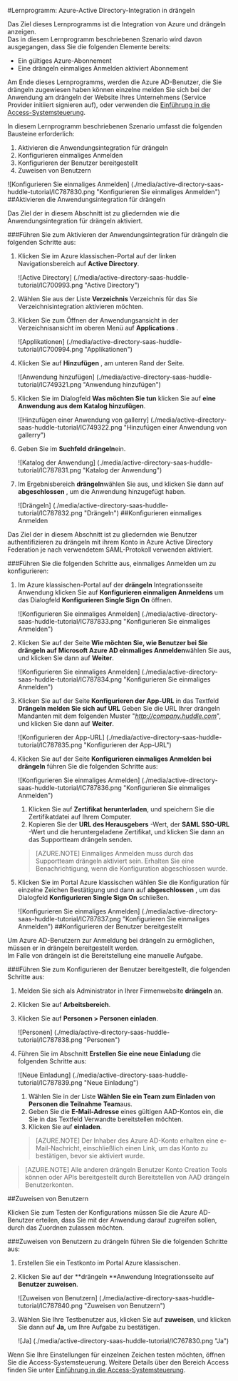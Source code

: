 <properties 
    pageTitle="Lernprogramm: Azure-Active Directory-Integration in drängeln | Microsoft Azure" 
    description="Erfahren Sie, wie drängeln mit Azure Active Directory verwenden, aktivieren Sie einmaliges Anmelden, automatisierte Bereitstellung und mehr!" 
    services="active-directory" 
    authors="jeevansd"  
    documentationCenter="na" 
    manager="femila"/>
<tags 
    ms.service="active-directory" 
    ms.devlang="na" 
    ms.topic="article" 
    ms.tgt_pltfrm="na" 
    ms.workload="identity" 
    ms.date="09/29/2016" 
    ms.author="jeedes" />

#<a name="tutorial-azure-active-directory-integration-with-huddle"></a>Lernprogramm: Azure-Active Directory-Integration in drängeln
  
Das Ziel dieses Lernprogramms ist die Integration von Azure und drängeln anzeigen.  
Das in diesem Lernprogramm beschriebenen Szenario wird davon ausgegangen, dass Sie die folgenden Elemente bereits:

-   Ein gültiges Azure-Abonnement
-   Eine drängeln einmaliges Anmelden aktiviert Abonnement
  
Am Ende dieses Lernprogramms, werden die Azure AD-Benutzer, die Sie drängeln zugewiesen haben können einzelne melden Sie sich bei der Anwendung am drängeln der Website Ihres Unternehmens (Service Provider initiiert signieren auf), oder verwenden die [Einführung in die Access-Systemsteuerung](active-directory-saas-access-panel-introduction.md).
  
In diesem Lernprogramm beschriebenen Szenario umfasst die folgenden Bausteine erforderlich:

1.  Aktivieren die Anwendungsintegration für drängeln
2.  Konfigurieren einmaliges Anmelden
3.  Konfigurieren der Benutzer bereitgestellt
4.  Zuweisen von Benutzern

![Konfigurieren Sie einmaliges Anmelden] (./media/active-directory-saas-huddle-tutorial/IC787830.png "Konfigurieren Sie einmaliges Anmelden")
##<a name="enabling-the-application-integration-for-huddle"></a>Aktivieren die Anwendungsintegration für drängeln
  
Das Ziel der in diesem Abschnitt ist zu gliedernden wie die Anwendungsintegration für drängeln aktiviert.

###<a name="to-enable-the-application-integration-for-huddle-perform-the-following-steps"></a>Führen Sie zum Aktivieren der Anwendungsintegration für drängeln die folgenden Schritte aus:

1.  Klicken Sie im Azure klassischen-Portal auf der linken Navigationsbereich auf **Active Directory**.

    ![Active Directory] (./media/active-directory-saas-huddle-tutorial/IC700993.png "Active Directory")

2.  Wählen Sie aus der Liste **Verzeichnis** Verzeichnis für das Sie Verzeichnisintegration aktivieren möchten.

3.  Klicken Sie zum Öffnen der Anwendungsansicht in der Verzeichnisansicht im oberen Menü auf **Applications** .

    ![Applikationen] (./media/active-directory-saas-huddle-tutorial/IC700994.png "Applikationen")

4.  Klicken Sie auf **Hinzufügen** , am unteren Rand der Seite.

    ![Anwendung hinzufügen] (./media/active-directory-saas-huddle-tutorial/IC749321.png "Anwendung hinzufügen")

5.  Klicken Sie im Dialogfeld **Was möchten Sie tun** klicken Sie auf **eine Anwendung aus dem Katalog hinzufügen**.

    ![Hinzufügen einer Anwendung von gallerry] (./media/active-directory-saas-huddle-tutorial/IC749322.png "Hinzufügen einer Anwendung von gallerry")

6.  Geben Sie im **Suchfeld** **drängeln**ein.

    ![Katalog der Anwendung] (./media/active-directory-saas-huddle-tutorial/IC787831.png "Katalog der Anwendung")

7.  Im Ergebnisbereich **drängeln**wählen Sie aus, und klicken Sie dann auf **abgeschlossen** , um die Anwendung hinzugefügt haben.

    ![Drängeln] (./media/active-directory-saas-huddle-tutorial/IC787832.png "Drängeln")
##<a name="configuring-single-sign-on"></a>Konfigurieren einmaliges Anmelden
  
Das Ziel der in diesem Abschnitt ist zu gliedernden wie Benutzer authentifizieren zu drängeln mit ihrem Konto in Azure Active Directory Federation je nach verwendetem SAML-Protokoll verwenden aktiviert.

###<a name="to-configure-single-sign-on-perform-the-following-steps"></a>Führen Sie die folgenden Schritte aus, einmaliges Anmelden um zu konfigurieren:

1.  Im Azure klassischen-Portal auf der **drängeln** Integrationsseite Anwendung klicken Sie auf **Konfigurieren einmaligen Anmeldens** um das Dialogfeld **Konfigurieren Single Sign On** öffnen.

    ![Konfigurieren Sie einmaliges Anmelden] (./media/active-directory-saas-huddle-tutorial/IC787833.png "Konfigurieren Sie einmaliges Anmelden")

2.  Klicken Sie auf der Seite **Wie möchten Sie, wie Benutzer bei Sie drängeln auf** **Microsoft Azure AD einmaliges Anmelden**wählen Sie aus, und klicken Sie dann auf **Weiter**.

    ![Konfigurieren Sie einmaliges Anmelden] (./media/active-directory-saas-huddle-tutorial/IC787834.png "Konfigurieren Sie einmaliges Anmelden")

3.  Klicken Sie auf der Seite **Konfigurieren der App-URL** in das Textfeld **Drängeln melden Sie sich auf URL** Geben Sie die URL Ihrer drängeln Mandanten mit dem folgenden Muster "*http://company.huddle.com*", und klicken Sie dann auf **Weiter**.

    ![Konfigurieren der App-URL] (./media/active-directory-saas-huddle-tutorial/IC787835.png "Konfigurieren der App-URL")

4.  Klicken Sie auf der Seite **Konfigurieren einmaliges Anmelden bei drängeln** führen Sie die folgenden Schritte aus:

    ![Konfigurieren Sie einmaliges Anmelden] (./media/active-directory-saas-huddle-tutorial/IC787836.png "Konfigurieren Sie einmaliges Anmelden")

    1.  Klicken Sie auf **Zertifikat herunterladen**, und speichern Sie die Zertifikatdatei auf Ihrem Computer.
    2.  Kopieren Sie der **URL des Herausgebers** -Wert, der **SAML SSO-URL** -Wert und die heruntergeladene Zertifikat, und klicken Sie dann an das Supportteam drängeln senden.

    >[AZURE.NOTE] Einmaliges Anmelden muss durch das Supportteam drängeln aktiviert sein.
Erhalten Sie eine Benachrichtigung, wenn die Konfiguration abgeschlossen wurde.

5.  Klicken Sie im Portal Azure klassischen wählen Sie die Konfiguration für einzelne Zeichen Bestätigung und dann auf **abgeschlossen** , um das Dialogfeld **Konfigurieren Single Sign On** schließen.

    ![Konfigurieren Sie einmaliges Anmelden] (./media/active-directory-saas-huddle-tutorial/IC787837.png "Konfigurieren Sie einmaliges Anmelden")
##<a name="configuring-user-provisioning"></a>Konfigurieren der Benutzer bereitgestellt
  
Um Azure AD-Benutzern zur Anmeldung bei drängeln zu ermöglichen, müssen er in drängeln bereitgestellt werden.  
Im Falle von drängeln ist die Bereitstellung eine manuelle Aufgabe.

###<a name="to-configure-user-provisioning-perform-the-following-steps"></a>Führen Sie zum Konfigurieren der Benutzer bereitgestellt, die folgenden Schritte aus:

1.  Melden Sie sich als Administrator in Ihrer Firmenwebsite **drängeln** an.

2.  Klicken Sie auf **Arbeitsbereich**.

3.  Klicken Sie auf **Personen \> Personen einladen**.

    ![Personen] (./media/active-directory-saas-huddle-tutorial/IC787838.png "Personen")

4.  Führen Sie im Abschnitt **Erstellen Sie eine neue Einladung** die folgenden Schritte aus:

    ![Neue Einladung] (./media/active-directory-saas-huddle-tutorial/IC787839.png "Neue Einladung")

    1.  Wählen Sie in der Liste **Wählen Sie ein Team zum Einladen von Personen die Teilnahme** **Team**aus.
    2.  Geben Sie die **E-Mail-Adresse** eines gültigen AAD-Kontos ein, die Sie in das Textfeld Verwandte bereitstellen möchten.
    3.  Klicken Sie auf **einladen**.

    >[AZURE.NOTE] Der Inhaber des Azure AD-Konto erhalten eine e-Mail-Nachricht, einschließlich einen Link, um das Konto zu bestätigen, bevor sie aktiviert wurde.

>[AZURE.NOTE] Alle anderen drängeln Benutzer Konto Creation Tools können oder APIs bereitgestellt durch Bereitstellen von AAD drängeln Benutzerkonten.

##<a name="assigning-users"></a>Zuweisen von Benutzern
  
Klicken Sie zum Testen der Konfigurations müssen Sie die Azure AD-Benutzer erteilen, dass Sie mit der Anwendung darauf zugreifen sollen, durch das Zuordnen zulassen möchten.

###<a name="to-assign-users-to-huddle-perform-the-following-steps"></a>Zuweisen von Benutzern zu drängeln führen Sie die folgenden Schritte aus:

1.  Erstellen Sie ein Testkonto im Portal Azure klassischen.

2.  Klicken Sie auf der **drängeln **Anwendung Integrationsseite auf **Benutzer zuweisen**.

    ![Zuweisen von Benutzern] (./media/active-directory-saas-huddle-tutorial/IC787840.png "Zuweisen von Benutzern")

3.  Wählen Sie Ihre Testbenutzer aus, klicken Sie auf **zuweisen**, und klicken Sie dann auf **Ja,** um Ihre Aufgabe zu bestätigen.

    ![Ja] (./media/active-directory-saas-huddle-tutorial/IC767830.png "Ja")
  
Wenn Sie Ihre Einstellungen für einzelnen Zeichen testen möchten, öffnen Sie die Access-Systemsteuerung. Weitere Details über den Bereich Access finden Sie unter [Einführung in die Access-Systemsteuerung](active-directory-saas-access-panel-introduction.md).